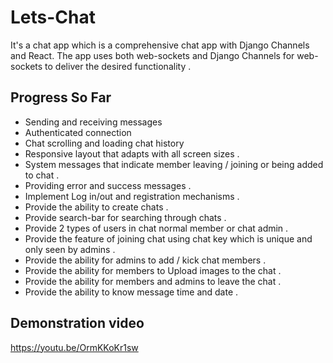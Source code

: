 # Lets-Chat
It's a chat app which is a comprehensive chat app with Django Channels and React. 
The app uses both web-sockets and Django Channels for web-sockets to deliver the desired functionality .

## Progress So Far

* Sending and receiving messages
* Authenticated connection
* Chat scrolling and loading chat history
* Responsive layout that adapts with all screen sizes .
* System messages that indicate member leaving / joining or being added to chat .
* Providing error and success messages .
* Implement Log in/out and registration mechanisms .
* Provide the ability to create chats .
* Provide search-bar for searching through chats .
* Provide 2 types of users in chat normal member or chat admin .
* Provide the feature of joining chat using chat key which is unique and only seen by admins .
* Provide the ability for admins to add / kick chat members .
* Provide the ability for members to Upload images to the chat .
* Provide the ability for members and admins to leave the chat .
* Provide the ability to know message time and date .

## Demonstration video 
https://youtu.be/OrmKKoKr1sw
